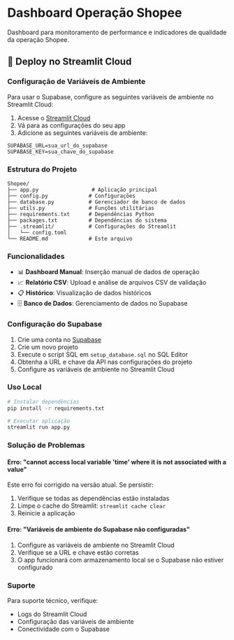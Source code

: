 # Dashboard Operação Shopee

Dashboard para monitoramento de performance e indicadores de qualidade da operação Shopee.

## 🚀 Deploy no Streamlit Cloud

### Configuração de Variáveis de Ambiente

Para usar o Supabase, configure as seguintes variáveis de ambiente no Streamlit Cloud:

1. Acesse o [Streamlit Cloud](https://share.streamlit.io/)
2. Vá para as configurações do seu app
3. Adicione as seguintes variáveis de ambiente:

```
SUPABASE_URL=sua_url_do_supabase
SUPABASE_KEY=sua_chave_do_supabase
```

### Estrutura do Projeto

```
Shopee/
├── app.py                 # Aplicação principal
├── config.py             # Configurações
├── database.py           # Gerenciador de banco de dados
├── utils.py              # Funções utilitárias
├── requirements.txt      # Dependências Python
├── packages.txt          # Dependências do sistema
├── .streamlit/           # Configurações do Streamlit
│   └── config.toml
└── README.md             # Este arquivo
```

### Funcionalidades

- 📊 **Dashboard Manual**: Inserção manual de dados de operação
- 📈 **Relatório CSV**: Upload e análise de arquivos CSV de validação
- 📋 **Histórico**: Visualização de dados históricos
- 🗄️ **Banco de Dados**: Gerenciamento de dados no Supabase

### Configuração do Supabase

1. Crie uma conta no [Supabase](https://supabase.com/)
2. Crie um novo projeto
3. Execute o script SQL em `setup_database.sql` no SQL Editor
4. Obtenha a URL e chave da API nas configurações do projeto
5. Configure as variáveis de ambiente no Streamlit Cloud

### Uso Local

```bash
# Instalar dependências
pip install -r requirements.txt

# Executar aplicação
streamlit run app.py
```

### Solução de Problemas

#### Erro: "cannot access local variable 'time' where it is not associated with a value"

Este erro foi corrigido na versão atual. Se persistir:

1. Verifique se todas as dependências estão instaladas
2. Limpe o cache do Streamlit: `streamlit cache clear`
3. Reinicie a aplicação

#### Erro: "Variáveis de ambiente do Supabase não configuradas"

1. Configure as variáveis de ambiente no Streamlit Cloud
2. Verifique se a URL e chave estão corretas
3. O app funcionará com armazenamento local se o Supabase não estiver configurado

### Suporte

Para suporte técnico, verifique:
- Logs do Streamlit Cloud
- Configuração das variáveis de ambiente
- Conectividade com o Supabase 